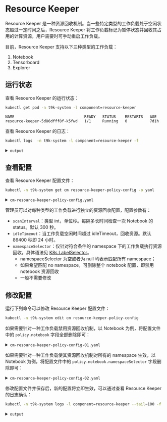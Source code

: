 # Resource Keeper

Resource Keeper 是一种资源回收机制。当一些特定类型的工作负载处于空闲状态超过一定时间之后，Resource Keeper 将工作负载标记为暂停状态并回收其占用的计算资源，用户需要时可手动重启工作负载。

目前，Resource Keeper 支持以下三种类型的工作负载：

1. Notebook
1. Tensorboard
1. Explorer

## 运行状态

查看 Resource Keeper 的运行状态：

```bash
kubectl get pod -n t9k-system -l component=resource-keeper
```

```
NAME                               READY   STATUS    RESTARTS   AGE
resource-keeper-5d86dfff8f-k5fwd   1/1     Running   0          7d1h
```

查看 Resource Keeper 的日志：

```bash
kubectl logs  -n t9k-system -l component=resource-keeper -f
```

<details><summary><code class="hljs">output</code></summary>

```
...
I1 10/12 09:33:55 init.go:119 resource-keeper/base [Flag is set] name=config-file value=policy.yaml
I1 10/12 09:33:55 init.go:119 resource-keeper/base [Flag is set] name=configmap-name value=resource-keeper-policy-config
I1 10/12 09:33:55 init.go:119 resource-keeper/base [Flag is set] name=configmap-namespace value=t9k-system
I1 10/12 09:33:55 init.go:119 resource-keeper/base [Flag is set] name=show-error-trace value=true
I1 10/12 09:33:55 init.go:119 resource-keeper/base [Flag is set] name=v value=2
I2 10/12 09:33:55 init.go:125 resource-keeper/base [Working directory] dir=/app
I0 10/12 09:33:55 init.go:157 resource-keeper/base [Initialized] name=resource-keeper
...
```

</details>

## 查看配置

查看 Resource Keeper 配置文件：

```bash
kubectl -n t9k-system get cm resource-keeper-policy-config -o yaml
```

<details><summary><code class="hljs">cm-resource-keeper-policy-config.yaml</code></summary>

```yaml
apiVersion: v1
data:
  policy.yaml: |-
    policy:
      notebook:
        scanInterval: 300
        idleTimeout: 86400
        namespaceSelector:
          matchLabels:
            tensorstack.dev/resource-keeper: true
          matchExpressions: []
      tensorboard:
        scanInterval: 300
        idleTimeout: 86400
        namespaceSelector:
          matchLabels:
            tensorstack.dev/resource-keeper: true
          matchExpressions: []
      explorer:
        scanInterval: 300
        idleTimeout: 86400
        namespaceSelector:
          matchLabels:
            tensorstack.dev/resource-keeper: true
          matchExpressions: []
kind: ConfigMap
metadata:
  name: resource-keeper-policy-config
  namespace: t9k-system
```

</details>

管理员可以对每种类型的工作负载进行独立的资源回收配置，配置参数有：

* `scanInterval`：类型 int，单位秒。每隔多长时间检查一次 Notebook 的 status。默认 300 秒。
* `idleTimeout`：当工作负载空闲时间超过 idleTimeout，回收资源。默认 86400 秒即 24 小时。
* `namespaceSelector`：仅针对符合条件的 namespace 下的工作负载执行资源回收。具体语法见 <a target="_blank" rel="noopener noreferrer" href="https://kubernetes.io/docs/concepts/overview/working-with-objects/labels/#label-selectors">K8s LabelSelector</a>。
    * namespaceSelector 为空或者为 null 均表示匹配所有 namespace；
    * 如果希望匹配 no namespace，可删除整个 notebook 配置，即禁用 notebook 资源回收
    * 一般不需要修改

## 修改配置

运行下列命令可以修改 Resource Keeper 配置文件：

```bash
kubectl -n t9k-system edit cm resource-keeper-policy-config
```

如果需要针对一种工作负载禁用资源回收机制，以 Notebook 为例，将配置文件中的 `policy.notebook` 字段全部删除即可：

<details><summary><code class="hljs">cm-resource-keeper-policy-config-01.yaml</code></summary>

```diff
--- cm-resource-keeper-policy-config.yaml
+++ cm-resource-keeper-policy-config-01.yaml
@@ -2,13 +2,6 @@
 data:
   policy.yaml: |-
     policy:
-      notebook:
-        scanInterval: 300
-        idleTimeout: 86400
-        namespaceSelector:
-          matchLabels:
-            tensorstack.dev/resource-keeper: true
-          matchExpressions: []
       tensorboard:
         scanInterval: 300
         idleTimeout: 86400
```

</details>

如果需要针对一种工作负载使其资源回收机制对所有的 namespace 生效，以 Notebook 为例，将配置文件中的 `policy.notebook.namespaceSelector` 字段删除即可：

<details><summary><code class="hljs">cm-resource-keeper-policy-config-02.yaml</code></summary>

```diff
--- cm-resource-keeper-policy-config.yaml
+++ cm-resource-keeper-policy-config-02.yaml
@@ -5,10 +5,6 @@
       notebook:
         scanInterval: 300
         idleTimeout: 86400
-        namespaceSelector:
-          matchLabels:
-            tensorstack.dev/resource-keeper: true
-          matchExpressions: []
       tensorboard:
         scanInterval: 300
```

</details>

修改配置文件并保存后，新的配置将立即生效，可以通过查看 Resource Keeper 的日志确认：

```bash
kubectl -n t9k-system logs -l component=resource-keeper --tail=100 -f
```

<details><summary><code class="hljs">output</code></summary>

```
I0 10/19 11:07:56 conf.go:71 resource-keeper/conf [Received ConfigMap watch event] configmap=t9k-system/resource-keeper-policy-config eventType="MODIFIED"
I0 10/19 11:07:56 main.go:60 resource-keeper/monitoring [Reloaded ConfigMap configuration] policy={"explorer":{"scanInterval":300,"idleTimeout":86400,"namespaceSelector":{"matchLabels":{"tensorstack.dev/resource-keeper":"true"}}},"notebook":{"scanInterval":300,"idleTimeout":86400,"namespaceSelector":{"matchLabels":{"tensorstack.dev/resource-keeper":"true"}}},"tensorboard":{"scanInterval":300,"idleTimeout":86400,"namespaceSelector":{"matchLabels":{"tensorstack.dev/resource-keeper":"true"}}}}
I0 10/19 11:07:56 main.go:94 resource-keeper/explorer [Received a new policy configuration, and it is the same as before then do nothing]
I0 10/19 11:07:56 main.go:107 resource-keeper/notebook [Received a new policy configuration, then update the resource keeper] newPolicy={"scanInterval":300,"idleTimeout":86400,"namespaceSelector":{"matchLabels":{"tensorstack.dev/resource-keeper":"true"}}} prevPolicy={"scanInterval":300,"idleTimeout":86402,"namespaceSelector":{"matchLabels":{"tensorstack.dev/resource-keeper":"true"}}}
I0 10/19 11:07:56 main.go:94 resource-keeper/tensorboard [Received a new policy configuration, and it is the same as before then do nothing]
```

</details>
